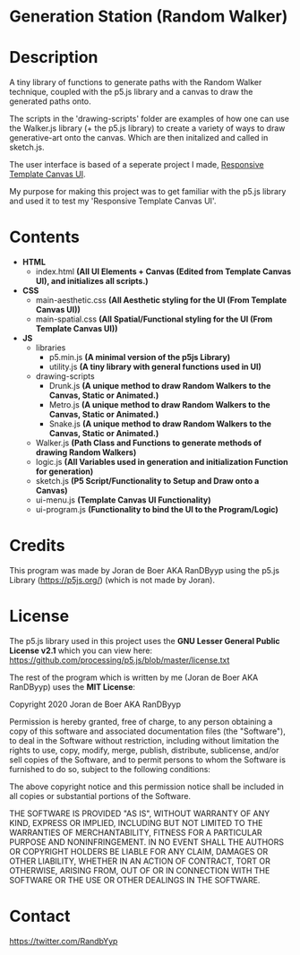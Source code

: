 # Generation Station (Random Walker)

# Description
A tiny library of functions to generate paths with the Random Walker technique, coupled with the p5.js library
and a canvas to draw the generated paths onto.

The scripts in the 'drawing-scripts' folder are examples of how one can use the Walker.js library (+ the p5.js library) to create a variety of ways to draw generative-art onto the canvas. Which are then initalized and called in sketch.js.

The user interface is based of a seperate project I made, [Responsive Template Canvas UI](https://github.com/RanDByyp/Responsive-Template-Canvas-UI).

My purpose for making this project was to get familiar with the p5.js library and used it to test my 'Responsive Template Canvas UI'.

# Contents
* **HTML**
  * index.html **(All UI Elements + Canvas (Edited from Template Canvas UI), and initializes all scripts.)**
* **CSS**
  * main-aesthetic.css **(All Aesthetic styling for the UI (From Template Canvas UI))**
  * main-spatial.css **(All Spatial/Functional styling for the UI (From Template Canvas UI))**
* **JS**
  * libraries
    * p5.min.js **(A minimal version of the p5js Library)**
    * utility.js **(A tiny library with general functions used in UI)**
  * drawing-scripts
    * Drunk.js **(A unique method to draw Random Walkers to the Canvas, Static or Animated.)**
    * Metro.js **(A unique method to draw Random Walkers to the Canvas, Static or Animated.)**
    * Snake.js **(A unique method to draw Random Walkers to the Canvas, Static or Animated.)**
  * Walker.js **(Path Class and Functions to generate methods of drawing Random Walkers)**
  * logic.js **(All Variables used in generation and initialization Function for generation)** 
  * sketch.js **(P5 Script/Functionality to Setup and Draw onto a Canvas)**
  * ui-menu.js **(Template Canvas UI Functionality)**
  * ui-program.js **(Functionality to bind the UI to the Program/Logic)**

# Credits
This program was made by Joran de Boer AKA RanDByyp using the p5.js Library (https://p5js.org/) (which is not made by Joran).

# License
The p5.js library used in this project uses the **GNU Lesser General Public License v2.1** which you can view here:
https://github.com/processing/p5.js/blob/master/license.txt

The rest of the program which is written by me (Joran de Boer AKA RanDByyp) uses the **MIT License**:

Copyright 2020 Joran de Boer AKA RanDByyp

Permission is hereby granted, free of charge, to any person obtaining a copy of this software and associated documentation files (the "Software"), to deal in the Software without restriction, including without limitation the rights to use, copy, modify, merge, publish, distribute, sublicense, and/or sell copies of the Software, and to permit persons to whom the Software is furnished to do so, subject to the following conditions:

The above copyright notice and this permission notice shall be included in all copies or substantial portions of the Software.

THE SOFTWARE IS PROVIDED "AS IS", WITHOUT WARRANTY OF ANY KIND, EXPRESS OR IMPLIED, INCLUDING BUT NOT LIMITED TO THE WARRANTIES OF MERCHANTABILITY, FITNESS FOR A PARTICULAR PURPOSE AND NONINFRINGEMENT. IN NO EVENT SHALL THE AUTHORS OR COPYRIGHT HOLDERS BE LIABLE FOR ANY CLAIM, DAMAGES OR OTHER LIABILITY, WHETHER IN AN ACTION OF CONTRACT, TORT OR OTHERWISE, ARISING FROM, OUT OF OR IN CONNECTION WITH THE SOFTWARE OR THE USE OR OTHER DEALINGS IN THE SOFTWARE.

# Contact

https://twitter.com/RandbYyp
